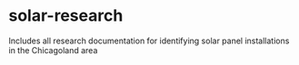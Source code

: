 # solar-research
Includes all research documentation for identifying solar panel installations in the Chicagoland area
